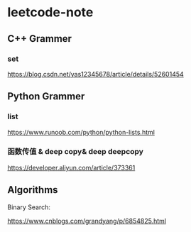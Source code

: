 # leetcode-note

## C++ Grammer

### set
https://blog.csdn.net/yas12345678/article/details/52601454


## Python Grammer

### list
https://www.runoob.com/python/python-lists.html

### 函数传值 & deep copy& deep deepcopy
https://developer.aliyun.com/article/373361

## Algorithms

Binary Search:

https://www.cnblogs.com/grandyang/p/6854825.html
